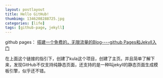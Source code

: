 ```yaml
---
layout: postlayout
title: Hello GitHub!
thumbimg: 1346208288725.jpg
categories: [life]
tags: [github-page, jekyll]
---
```


github pages： [搭建一个免费的，无限流量的Blog----github Pages和Jekyll入门](http://www.ruanyifeng.com/blog/2012/08/blogging_with_jekyll.html)

在上面这个链接的指引下，创建了kula这个项目，创建了主页。并且简单了解下来，发现GitHub不仅支持纯静态页面，还支持的是一种叫jekyll的静态页面生成模板引擎，似乎还不错。